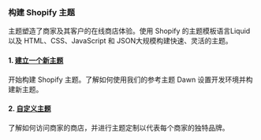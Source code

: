 ### 构建 Shopify 主题

主题塑造了商家及其客户的在线商店体验。使用 Shopify 的主题模板语言Liquid以及 HTML、CSS、JavaScript 和 JSON大规模构建快速、灵活的主题。


#### 1. [建立一个新主题]()

开始构建 Shopify 主题。了解如何使用我们的参考主题 Dawn 设置开发环境并构建新主题。

#### 2. [自定义主题]()

了解如何访问商家的商店，并进行主题定制以代表每个商家的独特品牌。